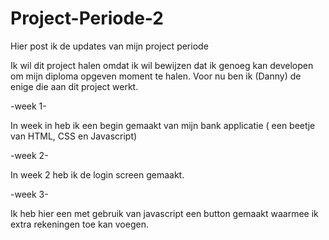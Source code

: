 # Project-Periode-2
Hier post ik de updates van mijn project periode

Ik wil dit project halen omdat ik wil bewijzen dat ik genoeg kan developen om mijn diploma opgeven moment te halen.
Voor nu ben ik (Danny) de enige die aan dit project werkt.

-week 1-

In week in heb ik een begin gemaakt van mijn bank applicatie ( een beetje van HTML, CSS en Javascript)

-week 2-

In week 2 heb ik de login screen gemaakt.

-week 3-

Ik heb hier een met gebruik van javascript een button gemaakt waarmee ik extra rekeningen toe kan voegen.
